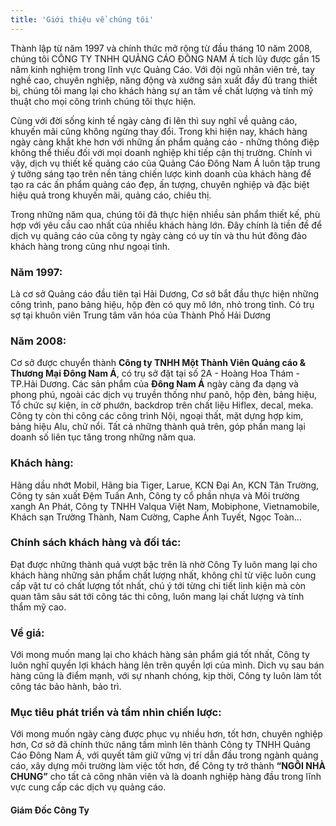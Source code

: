 ```yaml
---
title: 'Giới thiệu về chúng tôi'
---
```


Thành lập từ năm 1997 và chính thức mở rộng từ đầu tháng 10 năm 2008, chúng tôi CÔNG TY TNHH QUẢNG CÁO ĐÔNG NAM Á tích lũy được gần 15 năm kinh nghiệm trong lĩnh vực Quảng Cáo. Với đội ngũ nhân viên trẻ, tay nghề cao, chuyên nghiệp, năng động và xưởng sản xuất đầy đủ trang thiết bị, chúng tôi mang lại cho khách hàng sự an tâm về chất lượng và tính mỹ thuật cho mọi công trình chúng tôi thực hiện.

Cùng với đời sống kinh tế ngày càng đi lên thì suy nghĩ về quảng cáo, khuyến mãi cũng không ngừng thay đổi. Trong khi hiện nay, khách hàng ngày càng khắt khe hơn với những ấn phẩm quảng cáo - những thông điệp không thể thiếu đối với mọi doanh nghiệp khi tiếp cận thị trường. Chính vì vậy, dịch vụ thiết kế quảng cáo của Quảng Cáo Đông Nam Á luôn tập trung ý tưởng sáng tạo trên nền tảng chiến lược kinh doanh của khách hàng để tạo ra các ấn phẩm quảng cáo đẹp, ấn tượng, chuyên nghiệp và đặc biệt hiệu quả trong khuyến mãi, quảng cáo, chiêu thị.

Trong những năm qua, chúng tôi đã thực hiện nhiều sản phẩm thiết kế, phù hợp với yêu cầu cao nhất của nhiều khách hàng lớn. Đây chính là tiền đề để dịch vụ quảng cáo của công ty ngày càng có uy tín và thu hút đông đảo khách hàng trong cũng như ngoại tỉnh.

### Năm 1997:
Là cơ sở Quảng cáo đầu tiên tại Hải Dương, Cơ sở bắt đầu thực hiện những công trình, pano bảng hiệu, hộp đèn có quy mô lớn, nhỏ trong tỉnh. Có trụ sợ tại khuôn viên Trung tâm văn hóa của Thành Phố Hải Dương

### Năm 2008:
Cơ sở được chuyển thành **Công ty TNHH Một Thành Viên Quảng cáo & Thương Mại Đông Nam Á**, có trụ sở đặt tại số 2A - Hoàng Hoa Thám - TP.Hải Dương. Các sản phẩm của **Đông Nam Á** ngày càng đa dạng và phong phú, ngoài các dịch vụ truyền thống như panô, hộp đèn, bảng hiệu, Tổ chức sự kiện, in cờ phướn, backdrop trên chất liệu Hiflex, decal, meka. Công ty còn thi công các công trình Nội, ngoại thất, mặt dựng hợp kim, bảng hiệu Alu, chử nổi. Tất cả những thành quả trên, góp phần mang lại doanh số liên tục tăng trong những năm qua.

### Khách hàng:
Hãng dầu nhớt Mobil, Hãng bia Tiger, Larue, KCN Đại An, KCN Tân Trường, Công ty sản xuất Đệm Tuấn Anh, Công ty cổ phần nhựa và Môi trường xangh An Phát, Công ty TNHH Valqua Việt Nam, Mobiphone, Vietnamobile, Khách sạn Trường Thành, Nam Cường, Caphe Ánh Tuyết, Ngọc Toàn…

### Chính sách khách hàng và đối tác:
Đạt được những thành quả vượt bậc trên là nhờ Công Ty luôn mang lại cho khách hàng những sản phẩm chất lượng nhất, không chỉ từ việc luôn cung cấp vật tư có chất lượng tốt nhất, chú ý tới từng chi tiết linh kiện mà còn quan tâm sâu sát tới công tác thi công, luôn mang lại chất lượng và tính thẩm mỹ cao.

### Về giá:
Với mong muốn mang lại cho khách hàng sản phẩm giá tốt nhất, Công ty luôn nghĩ quyền lợi khách hàng lên trên quyền lợi của mình. Dich vụ sau bán hàng cũng là điểm mạnh, với sự nhanh chóng, kịp thời, Công ty luôn làm tốt công tác bảo hành, bảo trì.

### Mục tiêu phát triển và tầm nhìn chiến lược:
Với mong muốn ngày càng được phục vụ nhiều hơn, tốt hơn, chuyên nghiệp hơn, Cơ sở đã chính thức nâng tầm mình lên thành Công ty TNHH Quảng Cáo Đông Nam Á, với quyết tâm giữ vững vị trí dẫn đầu trong ngành quảng cáo, xây dựng môi trường làm việc tốt hơn, để Công ty trở thành **“NGÔI NHÀ CHUNG”** cho tất cả công nhân viên và là doanh nghiệp hàng đầu trong lĩnh vực cung cấp các dịch vụ quảng cáo.

#### Giám Đốc Công Ty
